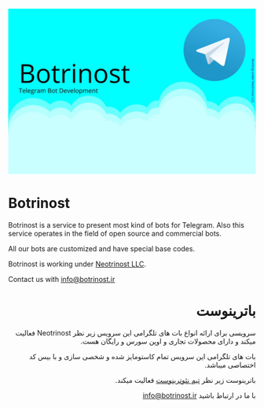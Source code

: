 [![Banner](/files/banner.jpg)](#)

# Botrinost

Botrinost is a service to present most kind of bots for Telegram. Also this service operates in the field of open source and commercial bots.

All our bots are customized and have special base codes.

Botrinost is working under [Neotrinost LLC](https://neotrinost.ir).

Contact us with [info@botrinost.ir](mailto:info@botrinost.ir)

<div dir="rtl">

# باترینوست

سرویسی برای ارائه انواع بات های تلگرامی این سرویس زیر نظر Neotrinost فعالیت میکند و دارای محصولات تجاری و اوپن سورس و رایگان هست.

بات های تلگرامی این سرویس تمام کاستومایز شده و شخصی سازی و با بیس کد اختصاصی میباشد.

باترینوست زیر نظر [تیم نئوترینوست](https://neotrinost.ir) فعالیت میکند.

با ما در ارتباط باشید [info@botrinost.ir](mailto:info@botrinost.ir)

</div>